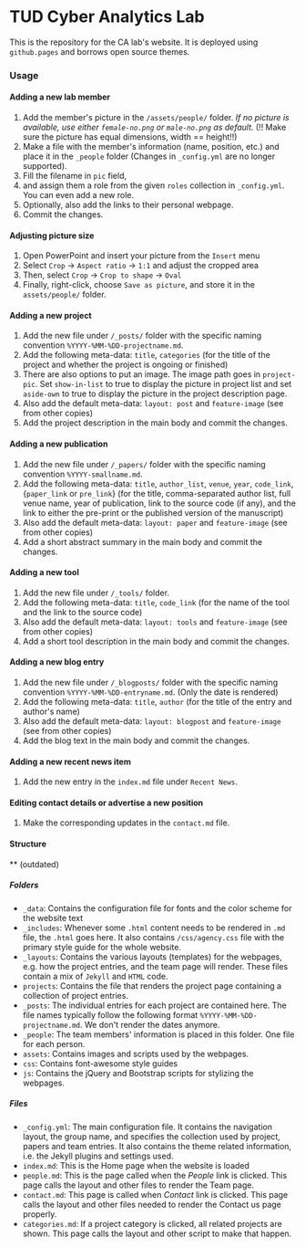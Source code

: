 # TUD Cyber Analytics Lab

This is the repository for the CA lab's website. It is deployed using `github.pages` and borrows open source themes. 

### Usage

#### Adding a new lab member
1. Add the member's picture in the `/assets/people/` folder. _If no picture is available, use either `female-no.png` or `male-no.png` as default._ (!! Make sure the picture has equal dimensions, width == height!!)
2. Make a file with the member's information (name, position, etc.) and place it in the `_people` folder (Changes in `_config.yml` are no longer supported).
3. Fill the filename in `pic` field,
4. and assign them a role from the given `roles` collection in `_config.yml`. You can even add a new role.
5. Optionally, also add the links to their personal webpage.
6. Commit the changes.

#### Adjusting picture size
1. Open PowerPoint and insert your picture from the `Insert` menu
2. Select `Crop` -> `Aspect ratio` -> `1:1` and adjust the cropped area
3. Then, select `Crop` -> `Crop to shape` -> `Oval`
4. Finally, right-click, choose `Save as picture`, and store it in the `assets/people/` folder.

#### Adding a new project
1. Add the new file under `/_posts/` folder with the specific naming convention `%YYYY-%MM-%DD-projectname.md`.
2. Add the following meta-data: `title`, `categories` (for the title of the project and whether the project is ongoing or finished)
3. There are also options to put an image. The image path goes in `project-pic`. Set `show-in-list` to true to display the picture in project list and set `aside-own` to true to display the picture in the project description page.  
4. Also add the default meta-data: `layout: post` and `feature-image` (see from other copies)
5. Add the project description in the main body and commit the changes.

#### Adding a new publication
1. Add the new file under `/_papers/` folder with the specific naming convention `%YYYY-smallname.md`.
2. Add the following meta-data: `title`, `author_list`, `venue`, `year`, `code_link`, {`paper_link` or `pre_link`} (for the title, comma-separated author list, full venue name, year of publication, link to the source code (if any), and the link to either the pre-print or the published version of the manuscript)
3. Also add the default meta-data: `layout: paper` and `feature-image` (see from other copies)
4. Add a short abstract summary in the main body and commit the changes.

#### Adding a new tool
1. Add the new file under `/_tools/` folder. 
2. Add the following meta-data: `title`, `code_link` (for the name of the tool and the link to the source code)
3. Also add the default meta-data: `layout: tools` and `feature-image` (see from other copies)
4. Add a short tool description in the main body and commit the changes.

#### Adding a new blog entry
1. Add the new file under `/_blogposts/` folder with the specific naming convention `%YYYY-%MM-%DD-entryname.md`. (Only the date is rendered)
2. Add the following meta-data: `title`, `author` (for the title of the entry and author's name)
3. Also add the default meta-data: `layout: blogpost` and `feature-image` (see from other copies)
4. Add the blog text in the main body and commit the changes.

#### Adding a new recent news item
1. Add the new entry in the `index.md` file under `Recent News`.

#### Editing contact details or advertise a new position
1. Make the corresponding updates in the `contact.md` file.

#### Structure
** (outdated)

##### Folders
- `_data`: Contains the configuration file for fonts and the color scheme for the website text
- `_includes`: Whenever some `.html` content needs to be rendered in `.md` file, the `.html` goes here. It also contains `/css/agency.css` file with the primary style guide for the whole website. 
- `_layouts`: Contains the various layouts (templates) for the webpages, e.g. how the project entries, and the team page will render. These files contain a mix of `Jekyll` and `HTML` code.
- `projects`: Contains the file that renders the project page containing a collection of project entries. 
- `_posts`: The individual entries for each project are contained here. The file names typically follow the following format `%YYYY-%MM-%DD-projectname.md`. We don't render the dates anymore.
- `_people`: The team members' information is placed in this folder. One file for each person.
- `assets`: Contains images and scripts used by the webpages.
- `css`: Contains font-awesome style guides
- `js`: Contains the jQuery and Bootstrap scripts for stylizing the webpages.

##### Files
- `_config.yml`: The main configuration file. It contains the navigation layout, the group name, and specifies the collection used by project, papers and team entries. It also contains the theme related information, i.e. the Jekyll plugins and settings used.
- `index.md`: This is the Home page when the website is loaded
- `people.md`: This is the page called when the _People_ link is clicked. This page calls the layout and other files to render the Team page.
- `contact.md`: This page is called when _Contact_ link is clicked. This page calls the layout and other files needed to render the Contact us page properly.
- `categories.md`: If a project category is clicked, all related projects are shown. This page calls the layout and other script to make that happen.
